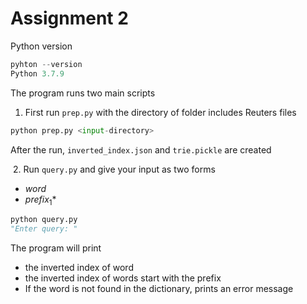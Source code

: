# Assignment 2



Python version

````python
pyhton --version
Python 3.7.9
````



The program runs two main scripts


1. First run `prep.py` with the directory of folder includes Reuters files

`````python
python prep.py <input-directory>
`````

After the run, `inverted_index.json` and `trie.pickle` are created

​		2. Run `query.py` and give your input as two forms

- $word$
- $prefix_{1}*$

````python
python query.py
"Enter query: "
````

The program will print 

- the inverted index of word 
- the inverted index of words start with the prefix
- If the word is not found in the dictionary, prints an error message
